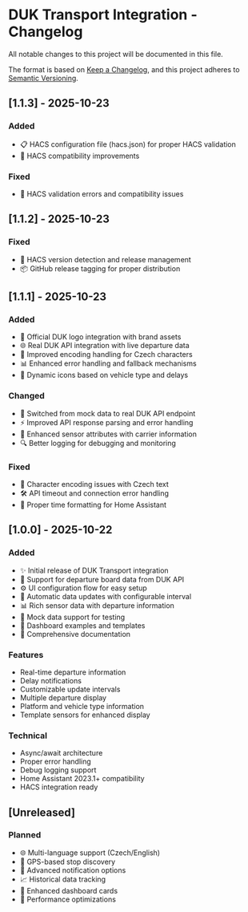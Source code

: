# DUK Transport Integration - Changelog

All notable changes to this project will be documented in this file.

The format is based on [Keep a Changelog](https://keepachangelog.com/en/1.0.0/),
and this project adheres to [Semantic Versioning](https://semver.org/spec/v2.0.0.html).

## [1.1.3] - 2025-10-23

### Added
- 📋 HACS configuration file (hacs.json) for proper HACS validation
- 🔧 HACS compatibility improvements

### Fixed
- 🔄 HACS validation errors and compatibility issues

## [1.1.2] - 2025-10-23

### Fixed
- 🔄 HACS version detection and release management
- 📦 GitHub release tagging for proper distribution

## [1.1.1] - 2025-10-23

### Added
- 🎨 Official DUK logo integration with brand assets
- 🌐 Real DUK API integration with live departure data
- 🔧 Improved encoding handling for Czech characters
- 📊 Enhanced error handling and fallback mechanisms
- 🚌 Dynamic icons based on vehicle type and delays

### Changed
- 🔄 Switched from mock data to real DUK API endpoint
- ⚡ Improved API response parsing and error handling
- 🎯 Enhanced sensor attributes with carrier information
- 🔍 Better logging for debugging and monitoring

### Fixed
- 🐛 Character encoding issues with Czech text
- 🛠️ API timeout and connection error handling
- 📝 Proper time formatting for Home Assistant

## [1.0.0] - 2025-10-22

### Added
- ✨ Initial release of DUK Transport integration
- 🚌 Support for departure board data from DUK API
- ⚙️ UI configuration flow for easy setup
- 🔄 Automatic data updates with configurable interval
- 📊 Rich sensor data with departure information
- 🧪 Mock data support for testing
- 📱 Dashboard examples and templates
- 📖 Comprehensive documentation

### Features
- Real-time departure information
- Delay notifications
- Customizable update intervals
- Multiple departure display
- Platform and vehicle type information
- Template sensors for enhanced display

### Technical
- Async/await architecture
- Proper error handling
- Debug logging support
- Home Assistant 2023.1+ compatibility
- HACS integration ready

## [Unreleased]

### Planned
- 🌐 Multi-language support (Czech/English)
- 📍 GPS-based stop discovery
- 🔔 Advanced notification options
- 📈 Historical data tracking
- 🎨 Enhanced dashboard cards
- 🚀 Performance optimizations